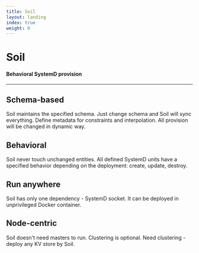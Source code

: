 ```yaml
---
title: Soil
layout: landing
index: true
weight: 0
---
```


# Soil

#### Behavioral SystemD provision

---

## Schema-based

Soil maintains the specified schema. Just change schema and Soil will sync everything.
Define metadata for constraints and interpolation. All provision will be changed in dynamic way.

## Behavioral 

Soil never touch unchanged entities. All defined SystemD units have a specified behavior depending on the deployment: create, update, destroy.

## Run anywhere

Soil has only one dependency - SystemD socket. It can be deployed in unprivileged Docker container.

## Node-centric

Soil doesn't need masters to run. Clustering is optional. Need clustering - deploy any KV store by Soil.

 
